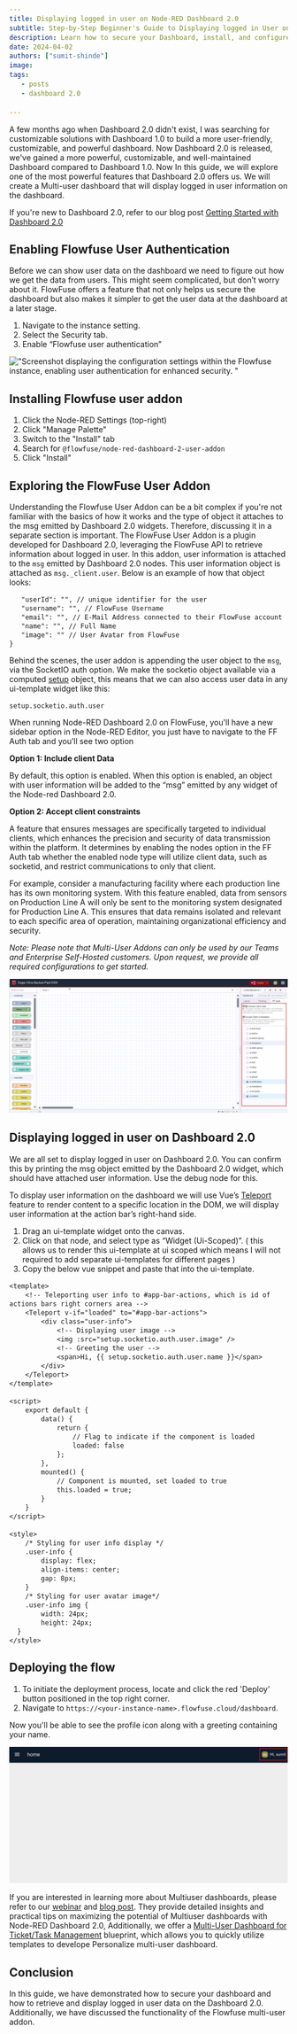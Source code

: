 ```yaml
---
title: Displaying logged in user on Node-RED Dashboard 2.0
subtitle: Step-by-Step Beginner's Guide to Displaying logged in User on Node-RED Dashboard 2.0
description: Learn how to secure your Dashboard, install, and configure the Multi-user addon, and display logged-in users on Node-RED Dashboard 2.0. Additionally, delve deeper into understanding how the Multi-user addon functions.
date: 2024-04-02
authors: ["sumit-shinde"]
image: 
tags:
   - posts
   - dashboard 2.0

---
```


A few months ago when Dashboard 2.0 didn't exist, I was searching for customizable solutions with Dashboard 1.0 to build a more user-friendly, customizable, and powerful dashboard. Now Dashboard 2.0 is released, we've gained a more powerful, customizable, and well-maintained Dashboard compared to Dashboard 1.0. Now In this guide, we will explore one of the most powerful features that Dashboard 2.0 offers us. We will create a Multi-user dashboard that will display logged in user information on the dashboard.

<!--more-->

If you're new to Dashboard 2.0, refer to our blog post [Getting Started with Dashboard 2.0](https://flowfuse.com/blog/2024/03/dashboard-getting-started/)

## Enabling Flowfuse User Authentication

Before we can show user data on the dashboard we need to figure out how we get the data from users. This might seem complicated, but don’t worry about it. FlowFuse offers a feature that not only helps us secure the dashboard but also makes it simpler to get the user data at the dashboard at a later stage.

1. Navigate to the instance setting.
2. Select the Security tab.
3. Enable “Flowfuse user authentication”

!["Screenshot displaying the configuration settings within the Flowfuse instance, enabling user authentication for enhanced security.
"](./images/displaying-logged-in-user-flowfuse-instance-setting.png "Screenshot displaying the configuration settings within the Flowfuse instance, enabling user authentication for enhanced security.
")

## Installing Flowfuse user addon

1. Click the Node-RED Settings (top-right)
2. Click "Manage Palette"
3. Switch to the "Install" tab
4. Search for `@flowfuse/node-red-dashboard-2-user-addon`
5. Click "Install"

## Exploring the FlowFuse User Addon

Understanding the Flowfuse User Addon can be a bit complex if you're not familiar with the basics of how it works and the type of object it attaches to the msg emitted by Dashboard 2.0 widgets. Therefore, discussing it in a separate section is important.
The FlowFuse User Addon is a plugin developed for Dashboard 2.0, leveraging the FlowFuse API to retrieve information about logged in user. In this addon, user information is attached to the `msg` emitted by Dashboard 2.0 nodes. This user information object is attached as `msg._client.user`. Below is an example of how that object looks:

```
   "userId": "", // unique identifier for the user
   "username": "", // FlowFuse Username
   "email": "", // E-Mail Address connected to their FlowFuse account
   "name": "", // Full Name
   "image": "" // User Avatar from FlowFuse
}
```

Behind the scenes, the user addon is appending the user object to the `msg`, via the SocketIO auth option. We make the socketio object available via a computed [setup](https://dashboard.flowfuse.com/contributing/guides/state-management.html#setup-store) object, this means that we can also access user data in any ui-template widget like this:

```
setup.socketio.auth.user
```
When running Node-RED Dashboard 2.0 on FlowFuse, you'll have a new sidebar option in the Node-RED Editor, you just have to navigate to the FF Auth tab and you’ll see two option

**Option 1: Include client Data**

By default, this option is enabled. When this option is enabled, an object with user information will be added to the “msg” emitted by any widget of the Node-red Dashboard 2.0.

**Option 2: Accept client constraints**

A feature that ensures messages are specifically targeted to individual clients, which enhances the precision and security of data transmission within the platform. It determines by enabling the nodes option in the FF Auth tab whether the enabled node type will utilize client data, such as socketid, and restrict communications to only that client.

For example, consider a manufacturing facility where each production line has its own monitoring system. With this feature enabled, data from sensors on Production Line A will only be sent to the monitoring system designated for Production Line A. This ensures that data remains isolated and relevant to each specific area of operation, maintaining organizational efficiency and security.

*Note: Please note that Multi-User Addons can only be used by our Teams and Enterprise Self-Hosted customers. Upon request, we provide all required configurations to get started.*

!["Screenshot displaying the Flowfuse Muti-user addon option"](./images/displaying-logged-in-user-ff-auth-tab.png "Screenshot displaying the Flowfuse Muti-user addon option")

## Displaying logged in user on Dashboard 2.0

We are all set to display logged in user on Dashboard 2.0. You can confirm this by printing the msg object emitted by the Dashboard 2.0 widget, which should have attached user information. Use the debug node for this.

To display user information on the dashboard we will use Vue’s [Teleport](https://dashboard.flowfuse.com/nodes/widgets/ui-template.html#teleports) feature to render content to a specific location in the DOM, we will display user information at the action bar’s right-hand side.

1. Drag an ui-template widget onto the canvas.
2. Click on that node, and select type as “Widget (Ui-Scoped)”. ( this allows us to render this ui-template at ui scoped which means I will not required to add separate ui-templates for different pages )
3. Copy the below vue snippet and paste that into the ui-template.

```
<template>
    <!-- Teleporting user info to #app-bar-actions, which is id of actions bars right corners area -->
    <Teleport v-if="loaded" to="#app-bar-actions">
        <div class="user-info">
            <!-- Displaying user image -->
            <img :src="setup.socketio.auth.user.image" />
            <!-- Greeting the user -->
            <span>Hi, {{ setup.socketio.auth.user.name }}</span>
        </div>
    </Teleport>
</template>

<script>
    export default {
        data() {
            return {
                // Flag to indicate if the component is loaded
                loaded: false
            };
        },
        mounted() {
            // Component is mounted, set loaded to true
            this.loaded = true;
        }
    }
</script>

<style>
    /* Styling for user info display */
    .user-info {
        display: flex;
        align-items: center;
        gap: 8px;
    }
    /* Styling for user avatar image*/
    .user-info img {
        width: 24px;
        height: 24px;
  }
</style>
```

## Deploying the flow 

1. To initiate the deployment process, locate and click the red 'Deploy' button positioned in the top right corner. 
2. Navigate to `https://<your-instance-name>.flowfuse.cloud/dashboard`.

Now you'll be able to see the profile icon along with a greeting containing your name.

!["Screenshot of Dashboard displaying logged in user information "](./images/displaying-logged-in-user-dashboard-view.png "Screenshot of Dashboard displaying logged in user information ")

If you are interested in learning more about Multiuser dashboards, please refer to our [webinar](https://flowfuse.com/webinars/2024/node-red-dashboard-multi-user/) and [blog post](https://flowfuse.com/blog/2024/01/dashboard-2-multi-user/). They provide detailed insights and practical tips on maximizing the potential of Multiuser dashboards with Node-RED Dashboard 2.0, Additionally, we offer a [Multi-User Dashboard for Ticket/Task Management](https://flowfuse.com/blueprints/flowfuse-dashboard/multi-user-dashboard/#multi-user-dashboard-for-ticket%2Ftask-management) blueprint, which allows you to quickly utilize templates to develope Personalize multi-user dashboard.

## Conclusion 
In this guide, we have demonstrated how to secure your dashboard and how to retrieve and display logged in user data on the Dashboard 2.0. Additionally, we have discussed the functionality of the Flowfuse multi-user addon.
